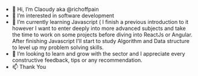 - 👋 Hi, I’m Claoudy aka @richoffpain
- 👀 I’m interested in software development
- 🌱 I’m currently learning Javascript ( I finish a previous
introduction to it however I want to enter deeply into more advanced subjects and take
the time to work on some projects before diving into ReactJs or Angular. 
After finishing Javascript I'll start to study Algorithm and Data structure
to level up my problem solving skills.
- 💞️ I’m looking to learn and grow with the sector
and I appreciate every constructive feedback, tips
or any recommendation.
- 📫 Thank You

<!---
richoffpain/richoffpain is a ✨ special ✨ repository because its `README.md` (this file) appears on your GitHub profile.
You can click the Preview link to take a look at your changes.
--->
